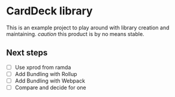 # CardDeck library

This is an example project to play around with library creation and maintaining. _caution_ this product is by no means stable.

## Next steps

* [ ] Use xprod from ramda
* [ ] Add Bundling with Rollup
* [ ] Add Bundling with Webpack
* [ ] Compare and decide for one
